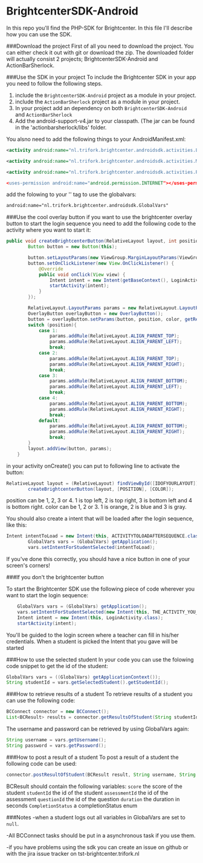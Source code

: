 BrightcenterSDK-Android
=======================

In this repo you'll find the PHP-SDK for Brightcenter. In this file I'll describe how you can use the SDK.

###Download the project
First of all you need to download the project. You can either check it out with git or download the zip. The downloaded folder will actually consist 2 projects; BrightcenterSDK-Android and ActionBarSherlock.

###Use the SDK in your project
To include the Brightcenter SDK in your app you need to follow the following steps.

1. include the `BrightcenterSDK-Android` project as a module in your project.
2. include the `ActionBarSherlock` project as a module in your project.
3. In your project add an dependency on both `BrightcenterSDK-Android` and `ActionBarSherlock`
4. Add the android-support-v4.jar to your classpath. (The jar can be found in the 'actionbarsherlock/libs' folder.

You alsno need to add the following things to your AndroidManifest.xml:
```xml
<activity android:name="nl.trifork.brightcenter.androidsdk.activities.LoginActivity" android:theme="@android:style/Theme.Holo.Light"/>

<activity android:name="nl.trifork.brightcenter.androidsdk.activities.MainActivity" android:theme="@android:style/Theme.Holo.Light"/>

<activity android:name="nl.trifork.brightcenter.androidsdk.activities.PostResultActivity" android:theme="@android:style/Theme”/>

<uses-permission android:name="android.permission.INTERNET"></uses-permission>
```
add the folowing to your '<application>' tag to use the globalvars:
```xml
android:name="nl.trifork.brightcenter.androidsdk.GlobalVars"
```

###Use the cool overlay button
if you want to use the brightcenter overlay button to start the login sequence you need to add the following code to the activity where you want to start it:

```java
public void createBrightcenterButton(RelativeLayout layout, int position, int color) {
        Button button = new Button(this);

        button.setLayoutParams(new ViewGroup.MarginLayoutParams(ViewGroup.LayoutParams.WRAP_CONTENT, ViewGroup.LayoutParams.WRAP_CONTENT));
        button.setOnClickListener(new View.OnClickListener() {
            @Override
            public void onClick(View view) {
                Intent intent = new Intent(getBaseContext(), LoginActivity.class);
                startActivity(intent);
            }
        });

        RelativeLayout.LayoutParams params = new RelativeLayout.LayoutParams(ViewGroup.LayoutParams.WRAP_CONTENT, ViewGroup.LayoutParams.WRAP_CONTENT);
        OverlayButton overlayButton = new OverlayButton();
        button = overlayButton.setParams(button, position, color, getResources());
        switch (position){
            case 1:
                params.addRule(RelativeLayout.ALIGN_PARENT_TOP);
                params.addRule(RelativeLayout.ALIGN_PARENT_LEFT);
                break;
            case 2:
                params.addRule(RelativeLayout.ALIGN_PARENT_TOP);
                params.addRule(RelativeLayout.ALIGN_PARENT_RIGHT);
                break;
            case 3:
                params.addRule(RelativeLayout.ALIGN_PARENT_BOTTOM);
                params.addRule(RelativeLayout.ALIGN_PARENT_LEFT);
                break;
            case 4:
                params.addRule(RelativeLayout.ALIGN_PARENT_BOTTOM);
                params.addRule(RelativeLayout.ALIGN_PARENT_RIGHT);
                break;
            default:
                params.addRule(RelativeLayout.ALIGN_PARENT_BOTTOM);
                params.addRule(RelativeLayout.ALIGN_PARENT_RIGHT);
                break;
        }
        layout.addView(button, params);
    }
```
in your activity onCreate() you can put to following line to activate the button:

```java
RelativeLayout layout = (RelativeLayout) findViewById([IDOFYOURLAYOUT]);
        createBrightcenterButton(layout, [POSITION], [COLOR]);
```
position can be 1, 2, 3 or 4. 1 is top left, 2 is top right, 3 is bottom left and 4 is bottom right. color can be 1, 2 or 3. 1 is orange, 2 is blue and 3 is gray.

You should also create a intent that will be loaded after the login sequence, like this:
```java
Intent intentToLoad = new Intent(this, ACTIVITYTOLOADAFTERSEQUENCE.class);
        GlobalVars vars = (GlobalVars) getApplication();
        vars.setIntentForStudentSelected(intentToLoad);
```
If you've done this correctly, you should have a nice button in one of your screen's corners!

###If you don't the brightcenter button


To start the Brightcenter SDK use the following piece of code wherever you want to start the login sequence:
```java
    GlobalVars vars = (GlobalVars) getApplication();
    vars.setIntentForStudentSelected(new Intent(this, THE_ACTIVITY_YOU_WANT_TO_START.class));
    Intent intent = new Intent(this, LoginActivity.class);
    startActivity(intent);
```
You'll be guided to the login screen where a teacher can fill in his/her credentials. When a student is picked the Intent that you gave will be started

###How to use the selected student
In your code you can use the folowing code snippet to get the id of the student:
```java
GlobalVars vars = ((GlobalVars) getApplicationContext());
String studentId = vars.getSelectedStudent().getStudentId();
```

###How to retrieve results of a student
To retrieve results of a student you can use the following code:
```java
BCConnect connector = new BCConnect();
List<BCResult> results = connector.getResultsOfStudent(String studentId, String assessmentId, String username, String password);
```
The username and password can be retrieved by using GlobalVars again:
```java
String username = vars.getUsername();
String password = vars.getPassword();
```

###How to post a result of a student
To post a result of a student the following code can be used:
```java
connector.postResultOfStudent(BCResult result, String username, String password)
```
BCResult should contain the following variables:
`score` the score of the student
`studentId` the id of the student
`assessmentId` the id of the assessment
`questionId` the id of the question
`duration` the duration in seconds
`CompletionStatus` a completionStatus enum

###Notes
-when a student logs out all variables in GlobalVars are set to `null`.

-All BCConnect tasks should be put in a asynchronous task if you use them.

-if you have problems using the sdk you can create an issue on github or with the jira issue tracker on tst-brightcenter.trifork.nl 





